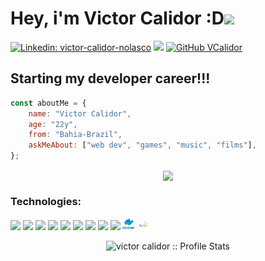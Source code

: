 <h1>Hey, i'm Victor Calidor :D<img src="https://media.giphy.com/media/jVMiaEtwo6nzW0WxRH/giphy.gif" width="50"></h1>

[![Linkedin: victor-calidor-nolasco](https://img.shields.io/badge/-victorcalidor-blue?style=flat-square&logo=Linkedin&logoColor=white&link=https://www.linkedin.com/in/victor-calidor-nolasco/)](https://www.linkedin.com/in/victor-calidor-nolasco/)
[![](https://img.shields.io/badge/Gmail-victor.calidor%40gmail.com-red)](https://mail.google.com/mail/u/0/?tab=km#inbox)
[![GitHub VCalidor](https://img.shields.io/github/followers/VCalidor?label=follow&style=social)](https://github.com/VCalidor)

<h2>Starting my developer career!!!</h2> 
    
    
```javascript
const aboutMe = {
    name: "Victor Calidor",
    age: "22y",
    from: "Bahia-Brazil",
    askMeAbout: ["web dev", "games", "music", "films"],
};
```
<p align="center">
  <a href="https://media.giphy.com/media/AHWdLeFZj9gtO/giphy.gif">
    <img
      align="center"
      height="310"
      widht="400"
      src="https://media.giphy.com/media/AHWdLeFZj9gtO/giphy.gif"
    />
   </a>
 </p>   
 
 
<!--### Studying:-->
### Technologies:
<code><img height="20" src="https://github.com/coherencez/tech-logos/blob/master/github.png"></code>
<code><img height="20" src="https://github.com/coherencez/tech-logos/raw/master/jslogo.png"></code>
<code><img height="20" src="https://github.com/coherencez/tech-logos/raw/master/react.png"></code>
<code><img height="20" src="https://github.com/coherencez/tech-logos/raw/master/redux.png"></code>
<code><img height="20" src="https://github.com/coherencez/tech-logos/raw/master/nodejs.png"></code>
<code><img height="25" src="https://github.com/coherencez/tech-logos/raw/master/npm.png"></code>
<code><img height="25" src="https://github.com/coherencez/tech-logos/raw/master/html5.png"></code> 
<code><img height="25" src="https://github.com/coherencez/tech-logos/raw/master/css3.png"></code>
<code><img height="20" src="https://github.com/coherencez/tech-logos/raw/master/bootstrap.png"></code>
<code><img height="20" src="https://raw.githubusercontent.com/github/explore/80688e429a7d4ef2fca1e82350fe8e3517d3494d/topics/docker/docker.png"></code>
<code><img height="20" src="https://raw.githubusercontent.com/github/explore/80688e429a7d4ef2fca1e82350fe8e3517d3494d/topics/mysql/mysql.png"></code>

<!-- <code><img height="25" src="https://raw.githubusercontent.com/shinokada/shinokada/master/assets/python.png"></code> -->


<p align="center" padding="0px 100px"><img src="https://github-readme-stats.vercel.app/api?username=VCalidor&show_icons=true&theme=radical" alt="victor calidor :: Profile Stats" /></p>

